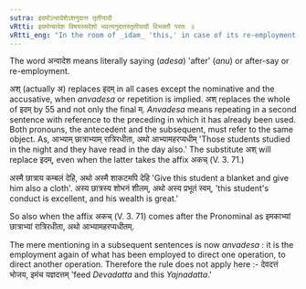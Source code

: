 ```yaml
---
sutra: इदमोऽन्वादेशेऽशनुदात्त तृतीयादौ
vRtti: इदमोन्वादेश विषयस्यदेशो भवत्यनुदत्तस्तृतीयादौ विभक्तौ परतः ॥
vRtti_eng: "In the room of _idam_ 'this,' in case of its re-employment in a subsequent member of the same sentence and referring to the same thing (_anvadesa_) there is the substitution of _as_ which is _anudatta_ i. e., gravely accented, when the third case-affix and the rest follow."
---
```

The word अन्वादेश means literally saying (_adesa_) 'after' (_anu_) or after-say or re-employment.

अश् (actually अ) replaces इदम् in all cases except the nominative and the accusative, when _anvadesa_ or repetition is implied. अश् replaces the whole of इदम् by 55 and not only the final म्. _Anvadesa_ means repeating in a second sentence with reference to the preceding in which it has already been used. Both pronouns, the antecedent and the subsequent, must refer to the same object. As, आभ्याम् छात्राभ्याम् रात्रिरधीता, अथो आभ्यामहरप्यधीम् 'Those students studied in the night and they have read in the day also.' The substitute अश् will replace इदम्, even when the latter takes the affix अकच् (V. 3. 71.)

अस्मै छात्राय कम्बलं देहि, अथो अस्मै शाकटमपि देहि 'Give this student a blanket and give him also a cloth'. अस्य छात्रस्य शोभनं शीलम्, अथो अस्य प्रभूतं स्वम्, 'this student's conduct is excellent, and his wealth is great.'

So also when the affix अकच् (V. 3. 71) comes after the Pronominal as इमकाभ्यां छात्राभ्यां रात्रिरधीता, अथो आभ्यामहरप्यधीतम्.

The mere mentioning in a subsequent sentences is now _anvadesa_ : it is the employment again of what has been employed to direct one operation, to direct another operation. Therefore the rule does not apply here :- देवदत्तं भोजय, इमंच यज्ञदत्तम्  'feed _Devadatta_ and this _Yajnadatta_.'
